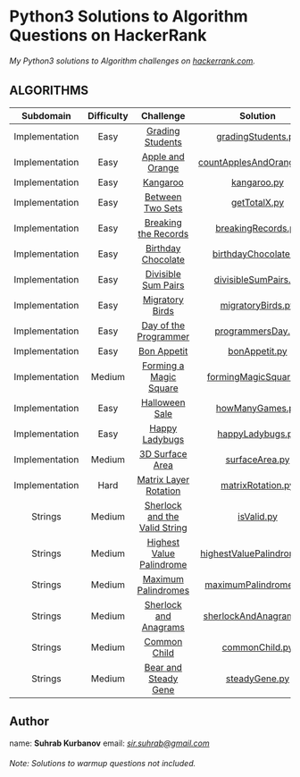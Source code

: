 # Python3 Solutions to Algorithm Questions on HackerRank

###### My Python3 solutions to Algorithm challenges on [hackerrank.com](https://hackerrank.com). 



## ALGORITHMS

Subdomain | Difficulty | Challenge | Solution
:-------------------------: | :----------: | :------------------------------------------: | :------------------------------------------:
Implementation | Easy | [Grading Students](https://www.hackerrank.com/challenges/grading/problem) | [gradingStudents.py](Implementation/Grading%20Students/gradingStudents.py)
Implementation | Easy | [Apple and Orange](https://www.hackerrank.com/challenges/apple-and-orange/problem) | [countApplesAndOranges.py](Implementation/Apple%20and%20Orange/countApplesAndOranges.py)
Implementation | Easy | [Kangaroo](https://www.hackerrank.com/challenges/kangaroo/problem) | [kangaroo.py](Implementation/Kangaroo/kangaroo.py)
Implementation | Easy | [Between Two Sets](https://www.hackerrank.com/challenges/between-two-sets/problem) | [getTotalX.py](Implementation/Between%20Two%20Sets/getTotalX.py)
Implementation | Easy | [Breaking the Records](https://www.hackerrank.com/challenges/breaking-best-and-worst-records/problem) | [breakingRecords.py](Implementation/Breaking%20the%20Records/breakingRecords.py)
Implementation | Easy | [Birthday Chocolate](https://www.hackerrank.com/challenges/the-birthday-bar/problem) | [birthdayChocolate.py](Implementation/Birthday%20Chocolate/birthdayChocolate.py)
Implementation | Easy | [Divisible Sum Pairs](https://www.hackerrank.com/challenges/divisible-sum-pairs/problem) | [divisibleSumPairs.py](Implementation/Divisible%20Sum%20Pairs/divisibleSumPairs.py)
Implementation | Easy | [Migratory Birds](https://www.hackerrank.com/challenges/migratory-birds/problem) | [migratoryBirds.py](Implementation/Migratory%20Birds/migratoryBirds.py)
Implementation | Easy | [Day of the Programmer](https://www.hackerrank.com/challenges/day-of-the-programmer/problem) | [programmersDay.py](Implementation/Day%20of%20the%20Programmer/programmersDay.py)
Implementation | Easy | [Bon Appetit](https://www.hackerrank.com/challenges/bon-appetit/problem) | [bonAppetit.py](Implementation/Bon%20Appetit/bonAppetit.py)
Implementation | Medium | [Forming a Magic Square](https://www.hackerrank.com/challenges/magic-square-forming/problem) | [formingMagicSquare.py](Implementation/Forming%20a%20Magic%20Square/formingMagicSquare.py)
Implementation | Easy | [Halloween Sale](https://www.hackerrank.com/challenges/halloween-sale/problem) | [howManyGames.py](Implementation/Halloween%20Sale/howManyGames.py)
Implementation | Easy | [Happy Ladybugs](https://www.hackerrank.com/challenges/happy-ladybugs/problem) | [happyLadybugs.py](Implementation/Happy%20Ladybugs/happyLadybugs.py)
Implementation | Medium | [3D Surface Area](https://www.hackerrank.com/challenges/3d-surface-area/problem) | [surfaceArea.py](Implementation/3D%20Surface%20Area/surfaceArea.py)
Implementation | Hard | [Matrix Layer Rotation](https://www.hackerrank.com/challenges/matrix-rotation-algo/problem) | [matrixRotation.py](Implementation/Matrix%20Layer%20Rotation/matrixRotation.py)
Strings | Medium | [Sherlock and the Valid String](https://www.hackerrank.com/challenges/sherlock-and-valid-string/problem) | [isValid.py](Strings/Sherlock%20and%20the%20Valid%20String/isValid.py)
Strings | Medium | [Highest Value Palindrome](https://www.hackerrank.com/challenges/richie-rich/problem) | [highestValuePalindrome.py](Strings/Highest%20Value%20Palindrome/highestValuePalindrome.py)
Strings | Medium | [Maximum Palindromes](https://www.hackerrank.com/challenges/maximum-palindromes/problem) | [maximumPalindromes.py](Strings/Maximum%20Palindromes/maximumPalindromes.py)
Strings | Medium | [Sherlock and Anagrams](https://www.hackerrank.com/challenges/sherlock-and-anagrams/problem) | [sherlockAndAnagrams.py](Strings/Sherlock%20and%20Anagrams/sherlockAndAnagrams.py)
Strings | Medium | [Common Child](https://www.hackerrank.com/challenges/common-child/problem) | [commonChild.py](Strings/Common%20Child/commonChild.py)
Strings | Medium | [Bear and Steady Gene](https://www.hackerrank.com/challenges/bear-and-steady-gene/problem) | [steadyGene.py](Strings/Bear%20and%20Steady%20Gene/steadyGene.py)

## Author

name: **Suhrab Kurbanov**
email: *sir.suhrab@gmail.com*



###### Note: Solutions to warmup questions not included.
